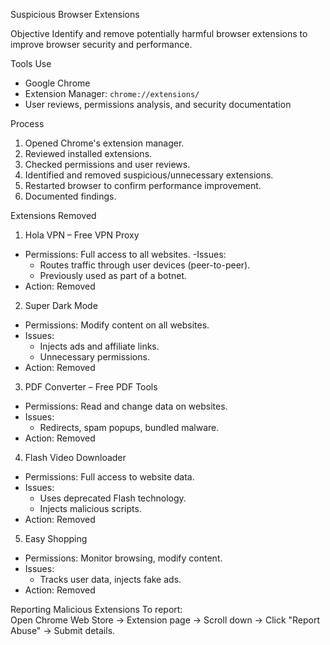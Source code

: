 Suspicious Browser Extensions

Objective
Identify and remove potentially harmful browser extensions to improve browser security and performance.

Tools Use
- Google Chrome
- Extension Manager: `chrome://extensions/`
- User reviews, permissions analysis, and security documentation

Process
1. Opened Chrome's extension manager.
2. Reviewed installed extensions.
3. Checked permissions and user reviews.
4. Identified and removed suspicious/unnecessary extensions.
5. Restarted browser to confirm performance improvement.
6. Documented findings.

Extensions Removed
1. Hola VPN – Free VPN Proxy
- Permissions: Full access to all websites.
  -Issues:
  - Routes traffic through user devices (peer-to-peer).
  - Previously used as part of a botnet.
- Action: Removed

2. Super Dark Mode
- Permissions: Modify content on all websites.
- Issues:
  - Injects ads and affiliate links.
  - Unnecessary permissions.
- Action: Removed

3. PDF Converter – Free PDF Tools
- Permissions: Read and change data on websites.
- Issues:
  - Redirects, spam popups, bundled malware.
- Action: Removed

4. Flash Video Downloader
- Permissions: Full access to website data.
- Issues:
  - Uses deprecated Flash technology.
  - Injects malicious scripts.
- Action: Removed

5. Easy Shopping
- Permissions: Monitor browsing, modify content.
- Issues:
  - Tracks user data, injects fake ads.
- Action: Removed

Reporting Malicious Extensions
To report:  
Open Chrome Web Store → Extension page → Scroll down → Click "Report Abuse" → Submit details.


